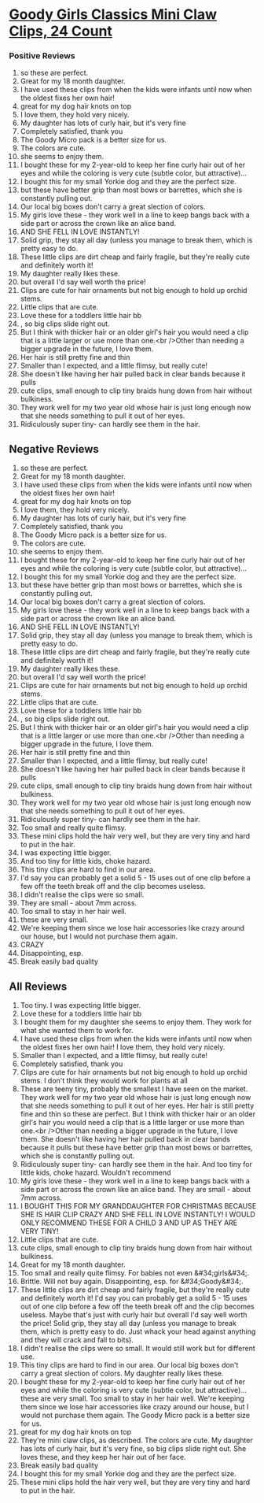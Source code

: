 # [Goody Girls Classics Mini Claw Clips, 24 Count](https://products.checkmycream.com/products/Goody-Girls-Classics-Mini-Claw-Clips-24-Count.html)

### Positive Reviews

<ol>
      <li>so these are perfect.  </li>
      <li>Great for my 18 month daughter.</li>
      <li>I have used these clips from when the kids were infants until now when the oldest fixes her own hair!  </li>
      <li>great for my dog hair knots on top</li>
      <li>I love them, they hold very nicely.</li>
      <li>My daughter has lots of curly hair, but it&#x27;s very fine</li>
      <li>Completely satisfied, thank you</li>
      <li>The Goody Micro pack is a better size for us.</li>
      <li>The colors are cute.</li>
      <li>she seems to enjoy them.</li>
      <li>I bought these for my 2-year-old to keep her fine curly hair out of her eyes and while the coloring is very cute (subtle color, but attractive)...</li>
      <li>I bought this for my small Yorkie dog and they are the perfect size.</li>
      <li>but these have better grip than most bows or barrettes, which she is constantly  pulling out.</li>
      <li>Our local big boxes don&#x27;t carry a great slection of colors.  </li>
      <li>My girls love these - they work well in a line to keep bangs back with a side part or across the crown like an alice band.  </li>
      <li>AND SHE FELL IN LOVE INSTANTLY!  </li>
      <li>Solid grip, they stay all day (unless you manage to break them, which is pretty easy to do.</li>
      <li>These little clips are dirt cheap and fairly fragile, but they&#x27;re really cute and definitely worth it!</li>
      <li>My daughter really likes these.</li>
      <li>but overall I&#x27;d say well worth the price!</li>
      <li>Clips are cute for hair ornaments but not big enough to hold up orchid stems.</li>
      <li>Little clips that are cute.</li>
      <li>Love these for a toddlers little hair bb</li>
      <li>, so big clips slide right out.</li>
      <li>But I think with thicker hair or an older girl&#x27;s hair you would need a clip that is a little larger or use more than one.&lt;br /&gt;Other than needing a bigger upgrade in the future, I love them.  </li>
      <li>Her hair is still pretty fine and thin</li>
      <li>Smaller than I expected, and a little flimsy, but really cute!</li>
      <li>She doesn&#x27;t like having her hair pulled back in clear bands because it pulls</li>
      <li>cute clips, small enough to clip tiny braids hung down from hair without bulkiness.</li>
      <li>They work well for my two year old whose hair is just long enough now that she needs something to pull it out of her eyes.  </li>
      <li>Ridiculously super tiny- can hardly see them in the hair.</li>
</ol>


<h2>Negative Reviews</h2>
<ol>
<li> so these are perfect.  </li>
<li> Great for my 18 month daughter.</li>
<li> I have used these clips from when the kids were infants until now when the oldest fixes her own hair!  </li>
<li> great for my dog hair knots on top</li>
<li> I love them, they hold very nicely.</li>
<li> My daughter has lots of curly hair, but it&#x27;s very fine</li>
<li> Completely satisfied, thank you</li>
<li> The Goody Micro pack is a better size for us.</li>
<li> The colors are cute.</li>
<li> she seems to enjoy them.</li>
<li> I bought these for my 2-year-old to keep her fine curly hair out of her eyes and while the coloring is very cute (subtle color, but attractive)...</li>
<li> I bought this for my small Yorkie dog and they are the perfect size.</li>
<li> but these have better grip than most bows or barrettes, which she is constantly  pulling out.</li>
<li> Our local big boxes don&#x27;t carry a great slection of colors.  </li>
<li> My girls love these - they work well in a line to keep bangs back with a side part or across the crown like an alice band.  </li>
<li> AND SHE FELL IN LOVE INSTANTLY!  </li>
<li> Solid grip, they stay all day (unless you manage to break them, which is pretty easy to do.</li>
<li> These little clips are dirt cheap and fairly fragile, but they&#x27;re really cute and definitely worth it!</li>
<li> My daughter really likes these.</li>
<li> but overall I&#x27;d say well worth the price!</li>
<li> Clips are cute for hair ornaments but not big enough to hold up orchid stems.</li>
<li> Little clips that are cute.</li>
<li> Love these for a toddlers little hair bb</li>
<li> , so big clips slide right out.</li>
<li> But I think with thicker hair or an older girl&#x27;s hair you would need a clip that is a little larger or use more than one.&lt;br /&gt;Other than needing a bigger upgrade in the future, I love them.  </li>
<li> Her hair is still pretty fine and thin</li>
<li> Smaller than I expected, and a little flimsy, but really cute!</li>
<li> She doesn&#x27;t like having her hair pulled back in clear bands because it pulls</li>
<li> cute clips, small enough to clip tiny braids hung down from hair without bulkiness.</li>
<li> They work well for my two year old whose hair is just long enough now that she needs something to pull it out of her eyes.  </li>
<li> Ridiculously super tiny- can hardly see them in the hair.</li>
<li> Too small and really quite flimsy.  </li>
<li> These mini clips hold the hair very well, but they are very tiny and hard to put in the hair.</li>
<li> I was expecting little bigger.</li>
<li> And too tiny for little kids, choke hazard.</li>
<li> This tiny clips are hard to find in our area.  </li>
<li> I&#x27;d say you can probably get a solid 5 - 15 uses out of one clip before a few off the teeth break off and the clip becomes useless.</li>
<li> I didn&#x27;t realise the clips were so small.  </li>
<li> They are small - about 7mm across.</li>
<li> Too small to stay in her hair well.  </li>
<li> these are very small.  </li>
<li> We&#x27;re keeping them since we lose hair accessories like crazy around our house, but I would not purchase them again.  </li>
<li> CRAZY</li>
<li> Disappointing, esp.</li>
<li> Break easily bad quality</li>
</ol>

<h2>All Reviews</h2>

<ol>
    <li> Too tiny. I was expecting little bigger.</li>
    <li> Love these for a toddlers little hair bb</li>
    <li> I bought them for my daughter she seems to enjoy them. They work for what she wanted them to work for.</li>
    <li> I have used these clips from when the kids were infants until now when the oldest fixes her own hair!  I love them, they hold very nicely.</li>
    <li> Smaller than I expected, and a little flimsy, but really cute!</li>
    <li> Completely satisfied, thank you</li>
    <li> Clips are cute for hair ornaments but not big enough to hold up orchid stems. I don&#x27;t think they would work for plants at all</li>
    <li> These are teeny tiny, probably the smallest I have seen on the market.  They work well for my two year old whose hair is just long enough now that she needs something to pull it out of her eyes.  Her hair is still pretty fine and thin so these are perfect.  But I think with thicker hair or an older girl&#x27;s hair you would need a clip that is a little larger or use more than one.&lt;br /&gt;Other than needing a bigger upgrade in the future, I love them.  She doesn&#x27;t like having her hair pulled back in clear bands because it pulls but these have better grip than most bows or barrettes, which she is constantly  pulling out.</li>
    <li> Ridiculously super tiny- can hardly see them in the hair. And too tiny for little kids, choke hazard. Wouldn&#x27;t recommend</li>
    <li> My girls love these - they work well in a line to keep bangs back with a side part or across the crown like an alice band.  They are small - about 7mm across.</li>
    <li> I BOUGHT THIS FOR MY GRANDDAUGHTER FOR CHRISTMAS BECAUSE SHE IS HAIR CLIP CRAZY AND SHE FELL IN LOVE INSTANTLY!  I WOULD ONLY RECOMMEND THESE FOR A CHILD 3 AND UP AS THEY ARE VERY TINY!</li>
    <li> Little clips that are cute.</li>
    <li> cute clips, small enough to clip tiny braids hung down from hair without bulkiness.</li>
    <li> Great for my 18 month daughter.</li>
    <li> Too small and really quite flimsy.  For babies not even &amp;#34;girls&amp;#34;.</li>
    <li> Brittle.  Will not buy again.  Disappointing, esp. for &amp;#34;Goody&amp;#34;.</li>
    <li> These little clips are dirt cheap and fairly fragile, but they&#x27;re really cute and definitely worth it! I&#x27;d say you can probably get a solid 5 - 15 uses out of one clip before a few off the teeth break off and the clip becomes useless. Maybe that&#x27;s just with curly hair but overall I&#x27;d say well worth the price! Solid grip, they stay all day (unless you manage to break them, which is pretty easy to do. Just whack your head against anything and they will crack and fall to bits).</li>
    <li> I didn&#x27;t realise the clips were so small.  It would still work but for different use.</li>
    <li> This tiny clips are hard to find in our area.  Our local big boxes don&#x27;t carry a great slection of colors.  My daughter really likes these.</li>
    <li> I bought these for my 2-year-old to keep her fine curly hair out of her eyes and while the coloring is very cute (subtle color, but attractive)... these are very small.  Too small to stay in her hair well.  We&#x27;re keeping them since we lose hair accessories like crazy around our house, but I would not purchase them again.  The Goody Micro pack is a better size for us.</li>
    <li> great for my dog hair knots on top</li>
    <li> They&#x27;re mini claw clips, as described. The colors are cute. My daughter has lots of curly hair, but it&#x27;s very fine, so big clips slide right out. She loves these, and they keep her hair out of her face.</li>
    <li> Break easily bad quality</li>
    <li> I bought this for my small Yorkie dog and they are the perfect size.</li>
    <li> These mini clips hold the hair very well, but they are very tiny and hard to put in the hair.</li>
</ol>




